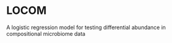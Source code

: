 # LOCOM
A logistic regression model for testing differential abundance in compositional microbiome data
